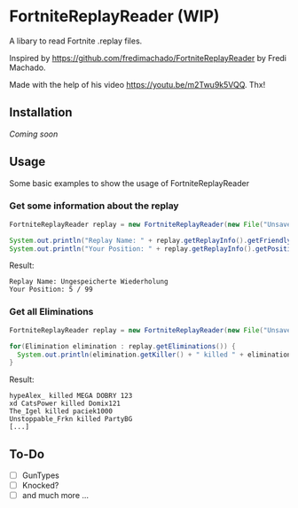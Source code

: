 # FortniteReplayReader (WIP)
A libary to read Fortnite .replay files. 

Inspired by https://github.com/fredimachado/FortniteReplayReader by Fredi Machado.

Made with the help of his video https://youtu.be/m2Twu9k5VQQ.
Thx!

## Installation
*Coming soon*

## Usage
Some basic examples to show the usage of FortniteReplayReader
### Get some information about the replay
```java
FortniteReplayReader replay = new FortniteReplayReader(new File("UnsavedReplay-2018.12.23-15.13.28.replay"));

System.out.println("Replay Name: " + replay.getReplayInfo().getFriendlyName());
System.out.println("Your Position: " + replay.getReplayInfo().getPosition() + " / " + replay.getReplayInfo().getTotalPlayers());
```
Result:
```
Replay Name: Ungespeicherte Wiederholung
Your Position: 5 / 99
```
### Get all Eliminations 
```java
FortniteReplayReader replay = new FortniteReplayReader(new File("UnsavedReplay-2018.12.23-15.13.28.replay"));

for(Elimination elimination : replay.getEliminations()) {
  System.out.println(elimination.getKiller() + " killed " + elimination.getVictim());
}
```
Result:
```
hypeAlex_ killed MEGA DOBRY 123
xd CatsPower killed Domix121
The_Igel killed paciek1000
Unstoppable_Frkn killed PartyBG
[...]
```

## To-Do
- [ ] GunTypes
- [ ] Knocked?
- [ ] and much more ...
